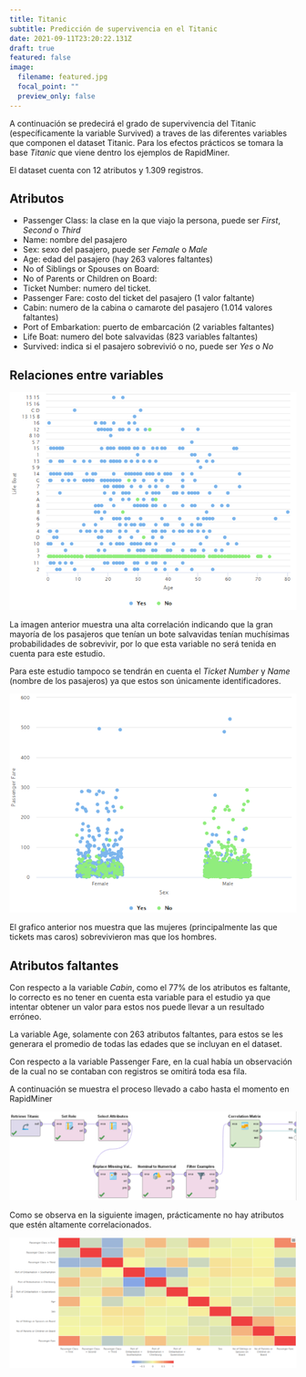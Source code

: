 ```yaml
---
title: Titanic
subtitle: Predicción de supervivencia en el Titanic
date: 2021-09-11T23:20:22.131Z
draft: true
featured: false
image:
  filename: featured.jpg
  focal_point: ""
  preview_only: false
---
```

A continuación se predecirá el grado de supervivencia del Titanic (específicamente la variable Survived) a traves de las diferentes variables que componen el dataset Titanic. Para los efectos prácticos se tomara la base *Titanic* que viene dentro los ejemplos de RapidMiner.

El dataset cuenta con 12 atributos y 1.309 registros.

## Atributos

* Passenger Class: la clase en la que viajo la persona, puede ser *First*, *Second* o *Third*
* Name: nombre del pasajero
* Sex: sexo del pasajero, puede ser *Female* o *Male*
* Age: edad del pasajero (hay 263 valores faltantes)
* No of Siblings or Spouses on Board: 
* No of Parents or Children on Board:
* Ticket Number: numero del ticket.
* Passenger Fare: costo del ticket del pasajero (1 valor faltante)
* Cabin: numero de la cabina o camarote del pasajero (1.014 valores faltantes)
* Port of Embarkation: puerto de embarcación (2 variables faltantes)
* Life Boat: numero del bote salvavidas (823 variables faltantes)
* Survived: indica si el pasajero sobrevivió o no, puede ser *Yes* o *No*

## Relaciones entre variables

![Life Boat vs Survived](lifeboat-survived.png "Life Boat vs Survived")

La imagen anterior muestra una alta correlación indicando que la gran mayoría de los pasajeros que tenían un bote salvavidas tenían muchísimas probabilidades de sobrevivir, por lo que esta variable no será tenida en cuenta para este estudio.

Para este estudio tampoco se tendrán en cuenta el *Ticket Number* y *Name* (nombre de los pasajeros) ya que estos son únicamente identificadores. 



![Passanger Fare vs Sex](passengerfare-sex.png "Passanger Fare vs Sex")

El grafico anterior nos muestra que las mujeres (principalmente las que tickets mas caros) sobrevivieron mas que los hombres.

## Atributos faltantes

Con respecto a la variable *Cabin*, como el 77% de los atributos es faltante, lo correcto es no tener en cuenta esta variable para el estudio ya que intentar obtener un valor para estos nos puede llevar a un resultado erróneo.

La variable Age, solamente con 263 atributos faltantes, para estos se les generara el promedio de todas las edades que se incluyan en el dataset.

Con respecto a la variable Passenger Fare, en la cual había un observación de la cual no se contaban con registros se omitirá toda esa fila.

A continuación se muestra el proceso llevado a cabo hasta el momento en RapidMiner

![Proceso en RapidMiner hasta la matriz de correlación](procesopreviomatriz.png "Proceso en RapidMiner hasta la matriz de correlación")

Como se observa en la siguiente imagen, prácticamente no hay atributos que estén altamente correlacionados.

![Matriz de correlación](matriz.png "Matriz de correlación")